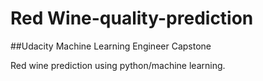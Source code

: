 # Red Wine-quality-prediction
##Udacity
Machine Learning Engineer Capstone

Red wine prediction using python/machine learning.
